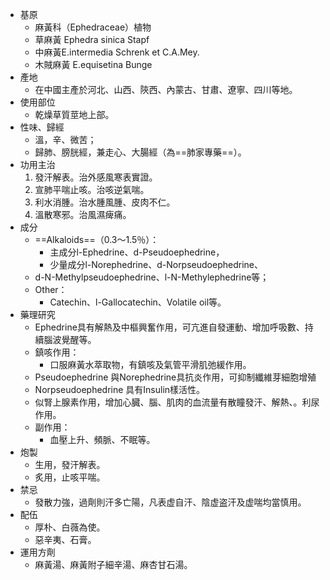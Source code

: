 - 基原
	- 麻黃科（Ephedraceae）植物
	- 草麻黃 Ephedra sinica Stapf
	- 中麻黃E.intermedia Schrenk et C.A.Mey.
	- 木賊麻黃 E.equisetina Bunge
- 產地
	- 在中國主產於河北、山西、陝西、內蒙古、甘肅、遼寧、四川等地。
- 使用部位
	- 乾燥草質莖地上部。
- 性味、歸經
	- 溫，辛、微苦；
	- 歸肺、膀胱經，兼走心、大腸經（為==肺家專藥==）。
- 功用主治
	1. 發汗解表。治外感風寒表實證。
	2. 宣肺平喘止咳。治咳逆氣喘。
	3. 利水消腫。治水腫風腫、皮肉不仁。
	4. 溫散寒邪。治風濕痺痛。
- 成分
	- ==Alkaloids==（0.3～1.5％）：
		- 主成分l-Ephedrine、d-Pseudoephedrine，
		- 少量成分l-Norephedrine、d-Norpseudoephedrine、
	- d-N-Methylpseudoephedrine、l-N-Methylephedrine等；
	- Other：
		- Catechin、l-Gallocatechin、Volatile oil等。
- 藥理研究
	- Ephedrine具有解熱及中樞興奮作用，可亢進自發運動、增加呼吸數、持續腦波覺醒等。
	- 鎮咳作用：
		- 口服麻黃水萃取物，有鎮咳及氣管平滑肌弛緩作用。
	- Pseudoephedrine 與Norephedrine具抗炎作用，可抑制纖維芽細胞增殖
	- Norpseudoephedrine 具有Insulin樣活性。
	- 似腎上腺素作用，增加心臓、腦、肌肉的血流量有散瞳發汗、解熱、。利尿作用。
	- 副作用：
		- 血壓上升、頻脈、不眠等。
- 炮製
	- 生用，發汗解表。
	- 炙用，止咳平喘。
- 禁忌
	- 發散力強，過劑則汗多亡陽，凡表虚自汗、陰虚盗汗及虚喘均當慎用。
- 配伍
	- 厚朴、白薇為使。
	- 惡辛夷、石膏。
- 運用方劑
	- 麻黃湯、麻黃附子細辛湯、麻杏甘石湯。